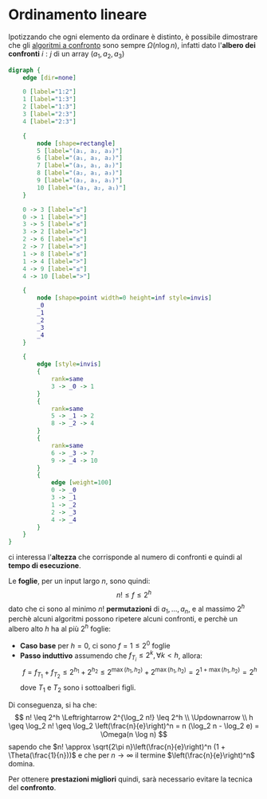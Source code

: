 # Ordinamento lineare

Ipotizzando che ogni elemento da ordinare è distinto, è possibile dimostrare che gli [algoritmi a confronto](../03/README.md) sono sempre $\Omega(n \log n)$, infatti dato l'**albero dei confronti** $i:j$ di un array $(a_1, a_2, a_3)$

```dot process
digraph {
	edge [dir=none]

	0 [label="1:2"]
	1 [label="1:3"]
	2 [label="1:3"]
	3 [label="2:3"]
	4 [label="2:3"]

	{
		node [shape=rectangle]
		5 [label="(a₁, a₂, a₃)"]
		6 [label="(a₁, a₃, a₂)"]
		7 [label="(a₃, a₁, a₂)"]
		8 [label="(a₂, a₁, a₃)"]
		9 [label="(a₂, a₃, a₁)"]
		10 [label="(a₃, a₂, a₁)"]
	}

	0 -> 3 [label="≤"]
	0 -> 1 [label=">"]
	3 -> 5 [label="≤"]
	3 -> 2 [label=">"]
	2 -> 6 [label="≤"]
	2 -> 7 [label=">"]
	1 -> 8 [label="≤"]
	1 -> 4 [label=">"]
	4 -> 9 [label="≤"]
	4 -> 10 [label=">"]

	{
		node [shape=point width=0 height=inf style=invis]
		_0
		_1
		_2
		_3
		_4
	}

	{
		edge [style=invis]
		{
			rank=same
			3 -> _0 -> 1
		}
		{
			rank=same
			5 -> _1 -> 2
			8 -> _2 -> 4
		}
		{
			rank=same
			6 -> _3 -> 7
			9 -> _4 -> 10
		}
		{
			edge [weight=100]
			0 -> _0
			3 -> _1
			1 -> _2
			2 -> _3
			4 -> _4
		}
	}
}
```
ci interessa l'**altezza** che corrisponde al numero di confronti e quindi al **tempo di esecuzione**.

Le **foglie**, per un input largo $n$, sono quindi:
$$
n! \leq f \leq 2^h
$$
dato che ci sono al minimo $n!$ **permutazioni** di $a_1, ..., a_n$, e al massimo $2^h$ perchè alcuni algoritmi possono ripetere alcuni confronti, e perchè un albero alto $h$ ha al più $2^h$ foglie:
- **Caso base** per $h = 0$, ci sono $f = 1 \leq 2^0$ foglie
- **Passo induttivo** assumendo che $f_{T_i} \leq 2^k, \forall k < h$, allora:
	$$
f = f_{T_1} + f_{T_2} \leq 2^{h_1} + 2^{h_2} \leq 2^{\max(h_1, h_2)} + 2^{\max(h_1, h_2)} = 2^{1 + \max(h_1, h_2)} = 2^h
$$
	dove $T_1$ e $T_2$ sono i sottoalberi figli.

Di conseguenza, si ha che:
$$
n! \leq 2^h \Leftrightarrow 2^{\log_2 n!} \leq 2^h \\
\Updownarrow \\
h \geq \log_2 n! \geq \log_2 \left(\frac{n}{e}\right)^n = n (\log_2 n - \log_2 e) = \Omega(n \log n)
$$
sapendo che $n! \approx \sqrt{2\pi n}\left(\frac{n}{e}\right)^n (1 + \Theta(\frac{1}{n}))$ e che per $n \to \infty$ il termine $\left(\frac{n}{e}\right)^n$ domina.

Per ottenere **prestazioni migliori** quindi, sarà necessario evitare la tecnica del **confronto**.
